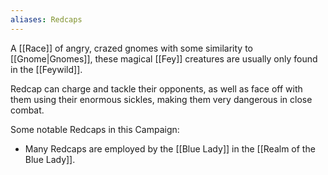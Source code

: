 ```yaml
---
aliases: Redcaps
---
```

A [[Race]] of angry, crazed gnomes with some similarity to [[Gnome|Gnomes]], these magical [[Fey]] creatures are usually only found in the [[Feywild]].

Redcap can charge and tackle their opponents, as well as face off with them using their enormous sickles, making them very dangerous in close combat.

Some notable Redcaps in this Campaign:
* Many Redcaps are employed by the [[Blue Lady]] in the [[Realm of the Blue Lady]].